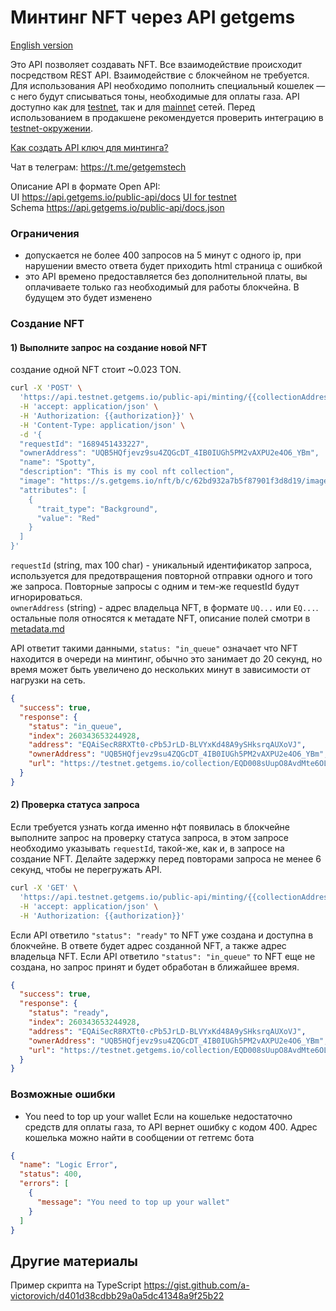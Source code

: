 # Минтинг NFT через API getgems
[English version](minting-api-en.md)

Это API позволяет создавать NFT. Все взаимодействие происходит посредством REST API. 
Взаимодействие с блокчейном не требуется. 
Для использования API необходимо пополнить специальный кошелек — с него будут списываться тоны, необходимые для оплаты газа. 
API доступно как для [testnet](https://testnet.getgems.io/), так и для [mainnet](https://getgems.io/) сетей. 
Перед использованием в продакшене рекомендуется проверить интеграцию в [testnet-окружении](https://testnet.getgems.io/).

[Как создать API ключ для минтинга?](minting-api-get-started-ru.md)

Чат в телеграм: https://t.me/getgemstech

Описание API в формате Open API:   
UI https://api.getgems.io/public-api/docs  [UI for testnet](https://api.testnet.getgems.io/public-api/docs)    
Schema https://api.getgems.io/public-api/docs.json

### Ограничения

- допускается не более 400 запросов на 5 минут с одного ip, при нарушении вместо ответа будет приходить html страница с ошибкой
- это API времено предоставляется без дополнительной платы, вы оплачиваете только газ необходимый для работы блокчейна. В будущем это будет изменено


### Создание NFT

#### 1) Выполните запрос на создание новой NFT

создание одной NFT стоит ~0.023 TON.
```bash
curl -X 'POST' \
  'https://api.testnet.getgems.io/public-api/minting/{{collectionAddress}}' \
  -H 'accept: application/json' \
  -H 'Authorization: {{authorization}}' \
  -H 'Content-Type: application/json' \
  -d '{
  "requestId": "1689451433227",
  "ownerAddress": "UQB5HQfjevz9su4ZQGcDT_4IB0IUGh5PM2vAXPU2e4O6_YBm",
  "name": "Spotty",
  "description": "This is my cool nft collection",
  "image": "https://s.getgems.io/nft/b/c/62bd932a7b5f87901f3d8d19/image.png",
  "attributes": [
    {
      "trait_type": "Background",
      "value": "Red"
    }
  ]
}'
```
`requestId` (string, max 100 char) - уникальный идентификатор запроса, используется для предотвращения повторной отправки одного и того же запроса. Повторные запросы с одним и тем-же requestId будут игнорироваться.  
`ownerAddress` (string) - адрес владельца NFT, в формате `UQ...` или `EQ...`.  
остальные поля относятся к метадате NFT, описание полей смотри в [metadata.md](ru/metadata.md)

API ответит такими данными, `status: "in_queue"` означает что NFT находится в очереди на минтинг, обычно это занимает до 20 секунд, но время может быть увеличено до нескольких минут в зависимости от нагрузки на сеть.

```json
{
  "success": true,
  "response": {
    "status": "in_queue",
    "index": 260343653244928,
    "address": "EQAiSecR8RXTt0-cPb5JrLD-BLVYxKd48A9ySHksrqAUXoVJ",
    "ownerAddress": "UQB5HQfjevz9su4ZQGcDT_4IB0IUGh5PM2vAXPU2e4O6_YBm",
    "url": "https://testnet.getgems.io/collection/EQD008sUupO8AvdMte6OLiriOrsoSkCoi59REKIOgyZHDz32/EQAiSecR8RXTt0-cPb5JrLD-BLVYxKd48A9ySHksrqAUXoVJ"
  }
}
```

#### 2) Проверка статуса запроса

Если требуется узнать когда именно нфт появилась в блокчейне выполните запрос на проверку статуса запроса, в этом запросе необходимо указывать `requestId`, такой-же, как и, в запросе на создание NFT. Делайте задержку перед повторами запроса не менее 6 секунд, чтобы не перегружать API.

```bash
curl -X 'GET' \
  'https://api.testnet.getgems.io/public-api/minting/{{collectionAddress}}/{{requestId}}' \
  -H 'accept: application/json' \
  -H 'Authorization: {{authorization}}'
```

Если API ответило `"status": "ready"` то NFT уже создана и доступна в блокчейне. В ответе будет адрес созданной NFT, а также адрес владельца NFT. Если API ответило `"status": "in_queue"` то NFT еще не создана, но запрос принят и будет обработан в ближайшее время.

```json
{
  "success": true,
  "response": {
    "status": "ready",
    "index": 260343653244928,
    "address": "EQAiSecR8RXTt0-cPb5JrLD-BLVYxKd48A9ySHksrqAUXoVJ",
    "ownerAddress": "UQB5HQfjevz9su4ZQGcDT_4IB0IUGh5PM2vAXPU2e4O6_YBm",
    "url": "https://testnet.getgems.io/collection/EQD008sUupO8AvdMte6OLiriOrsoSkCoi59REKIOgyZHDz32/EQAiSecR8RXTt0-cPb5JrLD-BLVYxKd48A9ySHksrqAUXoVJ"
  }
}
```

### Возможные ошибки

- You need to top up your wallet
Если на кошельке недостаточно средств для оплаты газа, то API вернет ошибку с кодом 400. Адрес кошелька можно найти в сообщении от гетгемс бота
```json
{
  "name": "Logic Error",
  "status": 400,
  "errors": [
    {
      "message": "You need to top up your wallet"
    }
  ]
}
```

## Другие материалы

Пример скрипта на TypeScript https://gist.github.com/a-victorovich/d401d38cdbb29a0a5dc41348a9f25b22
